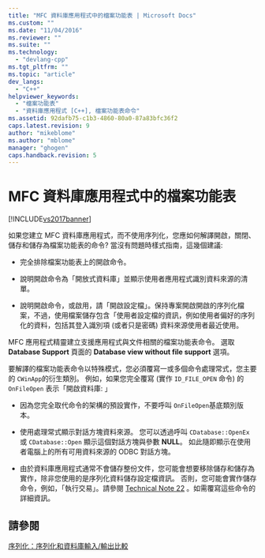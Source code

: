 ```yaml
---
title: "MFC 資料庫應用程式中的檔案功能表 | Microsoft Docs"
ms.custom: ""
ms.date: "11/04/2016"
ms.reviewer: ""
ms.suite: ""
ms.technology: 
  - "devlang-cpp"
ms.tgt_pltfrm: ""
ms.topic: "article"
dev_langs: 
  - "C++"
helpviewer_keywords: 
  - "檔案功能表"
  - "資料庫應用程式 [C++], 檔案功能表命令"
ms.assetid: 92dafb75-c1b3-4860-80a0-87a83bfc36f2
caps.latest.revision: 9
author: "mikeblome"
ms.author: "mblome"
manager: "ghogen"
caps.handback.revision: 5
---
```

# MFC 資料庫應用程式中的檔案功能表
[!INCLUDE[vs2017banner](../assembler/inline/includes/vs2017banner.md)]

如果您建立 MFC 資料庫應用程式，而不使用序列化，您應如何解譯開啟，關閉、儲存和儲存為檔案功能表的命令?  當沒有問題時樣式指南，這幾個建議:  
  
-   完全排除檔案功能表上的開啟命令。  
  
-   說明開啟命令為「開放式資料庫」並顯示使用者應用程式識別資料來源的清單。  
  
-   說明開啟命令，或啟用，請「開啟設定檔」。保持專案開啟開啟的序列化檔案，不過，使用檔案儲存包含「使用者設定檔的資訊，例如使用者偏好的序列化的資料，包括其登入識別項 \(或者只是密碼\) 資料來源使用者最近使用。  
  
 MFC 應用程式精靈建立支援應用程式與文件相關的檔案功能表命令。  選取 **Database Support** 頁面的 **Database view without file support** 選項。  
  
 要解譯的檔案功能表命令以特殊模式，您必須覆寫一或多個命令處理常式，您主要的 `CWinApp`的衍生類別。  例如，如果您完全覆寫 \(實作 `ID_FILE_OPEN` 命令\) 的 `OnFileOpen` 表示「開啟資料庫: 」  
  
-   因為您完全取代命令的架構的預設實作，不要呼叫 `OnFileOpen`基底類別版本。  
  
-   使用處理常式顯示對話方塊資料來源。  您可以透過呼叫 `CDatabase::OpenEx` 或 `CDatabase::Open` 顯示這個對話方塊與參數 **NULL**。  如此隨即顯示在使用者電腦上的所有可用資料來源的 ODBC 對話方塊。  
  
-   由於資料庫應用程式通常不會儲存整份文件，您可能會想要移除儲存和儲存為實作，除非您使用的是序列化資料儲存設定檔資訊。  否則，您可能會實作儲存命令，例如，「執行交易」。請參閱 [Technical Note 22](../mfc/tn022-standard-commands-implementation.md) 。如需覆寫這些命令的詳細資訊。  
  
## 請參閱  
 [序列化：序列化和資料庫輸入\/輸出比較](../mfc/serialization-serialization-vs-database-input-output.md)